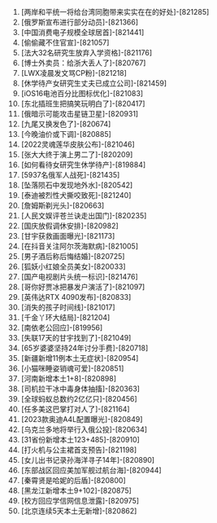 
1. [两岸和平统一将给台湾同胞带来实实在在的好处]-[821285]
1. [俄罗斯宣布进行部分动员]-[821366]
1. [中国消费电子规模全球居首]-[821441]
1. [偷偷藏不住官宣]-[821057]
1. [法大32名研究生放弃入学资格]-[821176]
1. [博士外卖员：给浙大丢人了]-[820767]
1. [LWX凌晨发文骂CP粉]-[821218]
1. [休学待产女研究生丈夫已成立公司]-[821459]
1. [iOS16电池百分比图标优化]-[821083]
1. [东北插班生把搞笑玩明白了]-[820417]
1. [俄暗示可能攻击星链卫星]-[820931]
1. [九尾又换发色了]-[820674]
1. [今晚油价或下调]-[820885]
1. [2022灵魂莲华皮肤公布]-[821046]
1. [张大大终于演上男二了]-[820209]
1. [如何看待女研究生休学待产]-[819884]
1. [5937名俄军人战死]-[821435]
1. [坠落陨石中发现地外水]-[820542]
1. [泰迪被烈性犬撕咬致死]-[821240]
1. [詹姆斯剃光头]-[820663]
1. [人民文娱评苍兰诀走出国门]-[820235]
1. [国庆放假调休安排]-[820982]
1. [甘宇获救画面曝光]-[821173]
1. [在抖音关注阿尔茨海默病]-[821005]
1. [男子酒后称后悔结婚]-[820725]
1. [狐妖小红娘全员美女]-[820033]
1. [国产电视剧片头统一标识]-[821476]
1. [哥你好贾冰把暴发户演活了]-[821097]
1. [英伟达RTX 4090发布]-[820833]
1. [消失的孩子时间线]-[821017]
1. [千金丫环大结局]-[821204]
1. [南依老公回应]-[819956]
1. [失联17天的甘宇找到了]-[821049]
1. [65岁婆婆坚持24年讨分手费]-[820718]
1. [新疆新增11例本土无症状]-[820954]
1. [小猫咪睡姿销魂可爱]-[820851]
1. [河南新增本土1+8]-[820898]
1. [司机拉干冰中毒身体抽搐]-[820363]
1. [全球蚂蚁总数约2亿亿只]-[820456]
1. [任多美这巴掌打对人了]-[821164]
1. [2023款奥迪A4L配置曝光]-[820849]
1. [乌克兰多地将举行入俄公投]-[820634]
1. [31省份新增本土123+485]-[820910]
1. [打火机与公主裙首支预告]-[821198]
1. [女儿出书记录孙海洋寻子14年]-[820890]
1. [东部战区回应美加军舰过航台海]-[820944]
1. [秦霄贤是哈妮的后盾]-[820800]
1. [黑龙江新增本土9+102]-[820875]
1. [校方回应学信网信息泄露]-[820975]
1. [北京连续5天本土无新增]-[820862]
